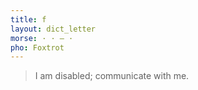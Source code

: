 ```yaml
---
title: f
layout: dict_letter
morse: · · ‒ ·
pho: Foxtrot
---
```

> I am disabled; communicate with me. 